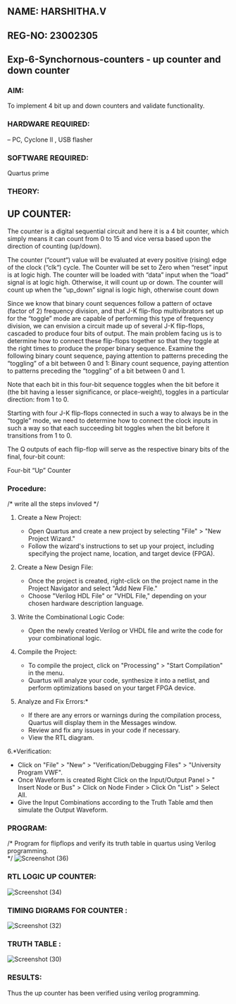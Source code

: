 ## NAME: HARSHITHA.V
## REG-NO: 23002305
## Exp-6-Synchornous-counters - up counter and down counter 
### AIM: 
To implement 4 bit up and down counters and validate  functionality.
### HARDWARE REQUIRED:
– PC, Cyclone II , USB flasher
### SOFTWARE REQUIRED: 
Quartus prime
### THEORY:
## UP COUNTER:
The counter is a digital sequential circuit and here it is a 4 bit counter, which simply means it can count from 0 to 15 and vice versa based upon the direction of counting (up/down). 

The counter (“count“) value will be evaluated at every positive (rising) edge of the clock (“clk“) cycle.
The Counter will be set to Zero when “reset” input is at logic high.
The counter will be loaded with “data” input when the “load” signal is at logic high. Otherwise, it will count up or down.
The counter will count up when the “up_down” signal is logic high, otherwise count down

Since we know that binary count sequences follow a pattern of octave (factor of 2) frequency division, and that J-K flip-flop multivibrators set up for the “toggle” mode are capable of performing this type of frequency division, we can envision a circuit made up of several J-K flip-flops, cascaded to produce four bits of output.
The main problem facing us is to determine how to connect these flip-flops together so that they toggle at the right times to produce the proper binary sequence.
Examine the following binary count sequence, paying attention to patterns preceding the “toggling” of a bit between 0 and 1:
Binary count sequence, paying attention to patterns preceding the “toggling” of a bit between 0 and 1.

Note that each bit in this four-bit sequence toggles when the bit before it (the bit having a lesser significance, or place-weight), toggles in a particular direction: from 1 to 0.



 
 

Starting with four J-K flip-flops connected in such a way to always be in the “toggle” mode, we need to determine how to connect the clock inputs in such a way so that each succeeding bit toggles when the bit before it transitions from 1 to 0.

The Q outputs of each flip-flop will serve as the respective binary bits of the final, four-bit count:

 
 

Four-bit “Up” Counter

### Procedure:
/* write all the steps invloved */
1. Create a New Project:
   - Open Quartus and create a new project by selecting "File" > "New Project Wizard."
   - Follow the wizard's instructions to set up your project, including specifying the project name, location, and target device (FPGA).

2. Create a New Design File:
   - Once the project is created, right-click on the project name in the Project Navigator and select "Add New File."
   - Choose "Verilog HDL File" or "VHDL File," depending on your chosen hardware description language.

3. Write the Combinational Logic Code:
   - Open the newly created Verilog or VHDL file and write the code for your combinational logic.
     
4. Compile the Project:
   - To compile the project, click on "Processing" > "Start Compilation" in the menu.
   - Quartus will analyze your code, synthesize it into a netlist, and perform optimizations based on your target FPGA device.

5. Analyze and Fix Errors:*
   - If there are any errors or warnings during the compilation process, Quartus will display them in the Messages window.
   - Review and fix any issues in your code if necessary.
   - View the RTL diagram.

6.*Verification:
   - Click on "File" > "New" > "Verification/Debugging Files" > "University Program VWF".
   - Once Waveform is created Right Click on the Input/Output Panel > " Insert Node or Bus" > Click on Node Finder > Click On "List" > Select All.
   - Give the Input Combinations according to the Truth Table amd then simulate the Output Waveform.


### PROGRAM:
/*
Program for flipflops  and verify its truth table in quartus using Verilog programming.  
*/
![Screenshot (36)](https://github.com/harshi1111/Exp-7-Synchornous-counters-/assets/84671735/b7afbd88-d616-4854-92db-37a14598ea02)







### RTL LOGIC UP COUNTER:
![Screenshot (34)](https://github.com/harshi1111/Exp-7-Synchornous-counters-/assets/84671735/d8e0ef98-1854-459c-8038-282cf36f04db)



### TIMING DIGRAMS FOR COUNTER :
![Screenshot (32)](https://github.com/harshi1111/Exp-7-Synchornous-counters-/assets/84671735/0bb46941-c35e-4455-a8ea-c1223684da16)



### TRUTH TABLE :
![Screenshot (30)](https://github.com/harshi1111/Exp-7-Synchornous-counters-/assets/84671735/b7beba73-b7b5-4929-a0f3-b180997d73b3)


### RESULTS:
Thus the up counter has been verified using verilog programming.
